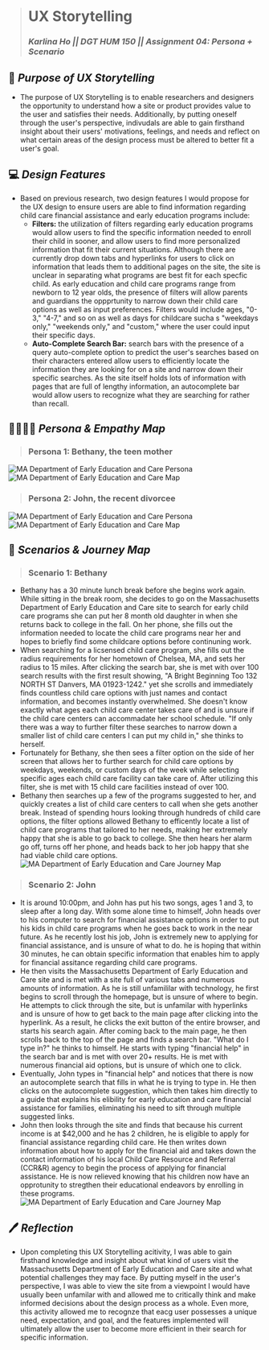 > # UX Storytelling
> ### _Karlina Ho || DGT HUM 150 || Assignment 04: Persona + Scenario_

## 🤔 *Purpose of UX Storytelling* 
* The purpose of UX Storytelling is to enable researchers and designers the opportunity to understand how a site or product provides value to the user and satisfies their needs. Additionally, by putting oneself through the user's perspective, indivudals are able to gain firsthand insight about their users' motivations, feelings, and needs and reflect on what certain areas of the design process must be altered to better fit a user's goal.   


## 💻  *Design Features*  
* Based on previous research, two design features I would propose for the UX design to ensure users are able to find information regarding child care financial assistance and early education programs include: 
  * **Filters:** the utilization of filters regarding early education programs would allow users to find the specific information needed to enroll their child in sooner, and allow users to find more personalized information that fit their current situations. Although there are currently drop down tabs and hyperlinks for users to click on information that leads them to additional pages on the site, the site is unclear in separating what programs are best fit for each specfic child. As early education and child care programs range from newborn to 12 year olds, the presence of filters will allow parents and guardians the oppprtunity to narrow down their child care options as well as input preferences. Filters would include ages, "0-3," "4-7," and so on as well as days for childcare sucha s "weekdays only," "weekends only," and "custom," where the user could input their specific days. 
  *  **Auto-Complete Search Bar:** search bars with the presence of a query auto-complete option to predict the user's searches based on their characters entered allow users to efficiently locate the information they are looking for on a site and narrow down their specific searches. As the site itself holds lots of information with pages that are full of lengthy information, an autocomplete bar would allow users to recognize what they are searching for rather than recall.  

## 👨‍👩‍👧‍👦 *Persona & Empathy Map*
> ### Persona 1: **Bethany, the teen mother** 
![MA Department of Early Education and Care Persona](BethanyyDH110.png)
![MA Department of Early Education and Care Map](BethanyyDH110Map.png)
> ### Persona 2: **John, the recent divorcee** 
![MA Department of Early Education and Care Persona](JohnDH110.png)
![MA Department of Early Education and Care Map](JohnDH110Map.png)

## 📖 *Scenarios & Journey Map*
> ### Scenario 1: **Bethany** 
* Bethany has a 30 minute lunch break before she begins work again. While sitting in the break room, she decides to go on the Massachusetts Department of Early Education and Care site to search for early child care programs she can put her 8 month old daughter in when she returns back to college in the fall. On her phone, she fills out the information needed to locate the child care programs near her and hopes to briefly find some childcare options before continuning work. 
* When searching for a licsensed child care program, she fills out the radius requirements for her hometown of Chelsea, MA, and sets her radius to 15 miles. After clicking the search bar, she is met with over 100 search results with the first result showing, "A Bright Beginning Too 132 NORTH ST Danvers, MA 01923-1242." yet she scrolls and immediately finds countless child care options with just names and contact information, and becomes instantly overwhelmed. She doesn't know exactly what ages each child care center takes care of and is unsure if the child care centers can accommadate her school schedule. "If only there was a way to further filter these searches to narrow down a smaller list of child care centers I can put my child in," she thinks to herself. 
* Fortunately for Bethany, she then sees a filter option on the side of her screen that allows her to further search for child care options by weekdays, weekends, or custom days of the week while selecting specific ages each child care facility can take care of. After utilizing this filter, she is met with 15 child care facilities instead of over 100. 
* Bethany then searches up a few of the programs suggested to her, and quickly creates a list of child care centers to call when she gets another break. Instead of spending hours looking through hundreds of child care options, the filter options allowed Bethany to efficently locate a list of child care programs that tailored to her needs, making her extremely happy that she is able to go back to college. She then hears her alarm go off, turns off her phone, and heads back to her job happy that she had viable child care options. 
![MA Department of Early Education and Care Journey Map](BethanyyDH110Filters.png)

> ### Scenario 2: **John** 
* It is around 10:00pm, and John has put his two songs, ages 1 and 3, to sleep after a long day. With some alone time to himself, John heads over to his computer to search for financial assistance options in order to put his kids in child care programs when he goes back to work in the near future. As he recently lost his job, John is extremely new to applying for financial assistance, and is unsure of what to do. he is hoping that within 30 minutes, he can obtain specific information that enables him to apply for financial assitance regarding child care programs. 
* He then visits the Massachusetts Department of Early Education and Care site and is met with a site full of various tabs and numerous amounts of information. As he is still unfamililar with technology, he first begins to scroll through the homepage, but is unsure of where to begin. He attempts to click through the site, but is unfamilar with hyperlinks and is unsure of how to get back to the main page after clicking into the hyperlink. As a result, he clicks the exit button of the entire browser, and starts his search again. After coming back to the main page, he then scrolls back to the top of the page and finds a search bar. "What do I type in?" he thinks to himself. He starts with typing "financial help" in the search bar and is met with over 20+ results. He is met with numerous financial aid options, but is unsure of which one to click. 
* Eventually, John types in "financial help" and notices that there is now an autocomplete search that fills in what he is trying to type in. He then clicks on the autocomplete suggestion, which then takes him directly to a guide that explains his elibility for early education and care financial assistance for families, eliminating his need to sift through multiple suggested links. 
* John then looks through the site and finds that because his current income is at $42,000 and he has 2 children, he is eligible to apply for financial assistance regarding child care. He then writes down information about how to apply for the financial aid and takes down the contact information of his local Child Care Resource and Referral (CCR&R) agency to begin the process of applying for financial assistance. He is now relieved knowing that his children now have an opprotunity to stregthen their educational endeavors by enrolling in these programs.
![MA Department of Early Education and Care Journey Map](JohnDH110Search.png)

## 🖊 *Reflection* 
* Upon completing this UX Storytelling acitivity, I was able to gain firsthand knowledge and insight about what kind of users visit the  Massachusetts Department of Early Education and Care site and what potential challenges they may face. By putting myself in the user's perspective, I was able to view the site from a viewpoint I would have usually been unfamilar with and allowed me to critically think and make informed decisions about the design process as a whole. Even more, this activity allowed me to recognze that eacg user possesses a unique need, expectation, and goal, and the features implemented will ultimately allow the user to become more efficient in their search for specific information. 



